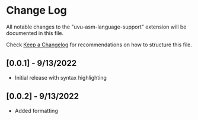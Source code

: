 # Change Log

All notable changes to the "uvu-asm-language-support" extension will be documented in this file.

Check [Keep a Changelog](http://keepachangelog.com/) for recommendations on how to structure this file.

## [0.0.1] - 9/13/2022

- Initial release with syntax highlighting

## [0.0.2] - 9/13/2022

- Added formatting
